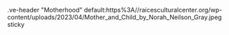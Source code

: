 .ve-header "Motherhood" default:https%3A//raicesculturalcenter.org/wp-content/uploads/2023/04/Mother_and_Child_by_Norah_Neilson_Gray.jpeg  sticky

